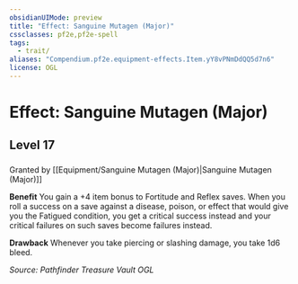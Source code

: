 ```yaml
---
obsidianUIMode: preview
title: "Effect: Sanguine Mutagen (Major)"
cssclasses: pf2e,pf2e-spell
tags:
  - trait/
aliases: "Compendium.pf2e.equipment-effects.Item.yY8vPNmDdQQ5d7n6"
license: OGL
---
```

# Effect: Sanguine Mutagen (Major)
## Level 17
### 






Granted by [[Equipment/Sanguine Mutagen (Major)|Sanguine Mutagen (Major)]]

**Benefit** You gain a +4 item bonus to Fortitude and Reflex saves. When you roll a success on a save against a disease, poison, or effect that would give you the Fatigued condition, you get a critical success instead and your critical failures on such saves become failures instead.

**Drawback** Whenever you take piercing or slashing damage, you take 1d6 bleed.

*Source: Pathfinder Treasure Vault*
*OGL*
